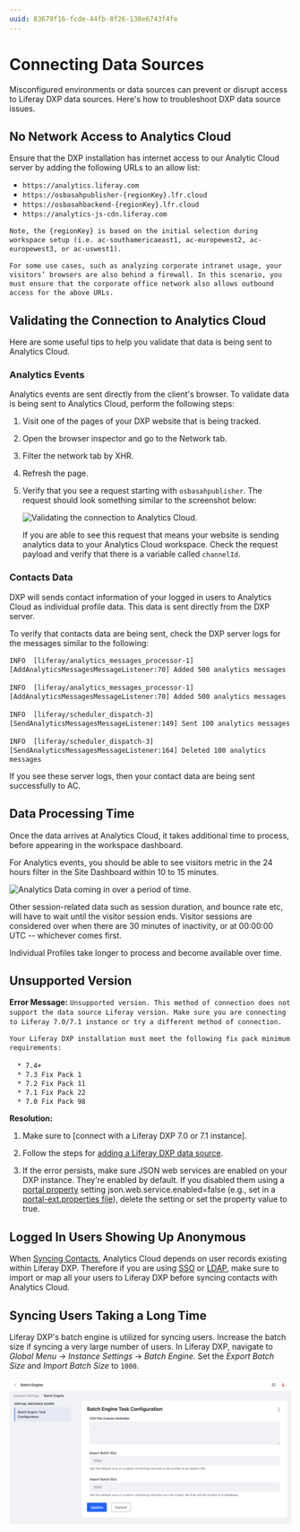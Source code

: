 ```yaml
---
uuid: 83679f16-fcde-44fb-8f26-138e6743f4fe
---
```

# Connecting Data Sources

Misconfigured environments or data sources can prevent or disrupt access to Liferay DXP data sources. Here's how to troubleshoot DXP data source issues.

## No Network Access to Analytics Cloud

Ensure that the DXP installation has internet access to our Analytic Cloud server by adding the following URLs to an allow list:

* `https://analytics.liferay.com`
* `https://osbasahpublisher-{regionKey}.lfr.cloud`
* `https://osbasahbackend-{regionKey}.lfr.cloud`
* `https://analytics-js-cdn.liferay.com`

```{note}
Note, the {regionKey} is based on the initial selection during workspace setup (i.e. ac-southamericaeast1, ac-europewest2, ac-europewest3, or ac-uswest1).
```

```{important}
For some use cases, such as analyzing corporate intranet usage, your visitors’ browsers are also behind a firewall. In this scenario, you must ensure that the corporate office network also allows outbound access for the above URLs.
```

## Validating the Connection to Analytics Cloud

Here are some useful tips to help you validate that data is being sent to Analytics Cloud.

### Analytics Events

Analytics events are sent directly from the client's browser. To validate data is being sent to Analytics Cloud, perform the following steps:

1. Visit one of the pages of your DXP website that is being tracked.
1. Open the browser inspector and go to the Network tab.
1. Filter the network tab by XHR.
1. Refresh the page.
1. Verify that you see a request starting with `osbasahpublisher`. The request should look something similar to the screenshot below:

    ![Validating the connection to Analytics Cloud.](connecting-data-sources/images/01.png)

    If you are able to see this request that means your website is sending analytics data to your Analytics Cloud workspace. Check the request payload and verify that there is a variable called `channelId`. 

### Contacts Data

DXP will sends contact information of your logged in users to Analytics Cloud as individual profile data. This data is sent directly from the DXP server.

To verify that contacts data are being sent, check the DXP server logs for the messages similar to the following:

```
INFO  [liferay/analytics_messages_processor-1][AddAnalyticsMessagesMessageListener:70] Added 500 analytics messages

INFO  [liferay/analytics_messages_processor-1][AddAnalyticsMessagesMessageListener:70] Added 500 analytics messages

INFO  [liferay/scheduler_dispatch-3][SendAnalyticsMessagesMessageListener:149] Sent 100 analytics messages

INFO  [liferay/scheduler_dispatch-3][SendAnalyticsMessagesMessageListener:164] Deleted 100 analytics messages
```

If you see these server logs, then your contact data are being sent successfully to AC.

## Data Processing Time

Once the data arrives at Analytics Cloud, it takes additional time to process, before appearing in the workspace dashboard.

For Analytics events, you should be able to see visitors metric in the 24 hours filter in the Site Dashboard within 10 to 15 minutes.

![Analytics Data coming in over a period of time.](connecting-data-sources/images/02.png)

Other session-related data such as session duration, and bounce rate etc, will have to wait until the visitor session ends. Visitor sessions are considered over when there are 30 minutes of inactivity, or at 00:00:00 UTC -- whichever comes first.

Individual Profiles take longer to process and become available over time.

## Unsupported Version

**Error Message:** `Unsupported version. This method of connection does not support the data source Liferay version. Make sure you are connecting to Liferay 7.0/7.1 instance or try a different method of connection.`

```{important}
Your Liferay DXP installation must meet the following fix pack minimum requirements:

  * 7.4+
  * 7.3 Fix Pack 1
  * 7.2 Fix Pack 11
  * 7.1 Fix Pack 22
  * 7.0 Fix Pack 98
```

**Resolution:**

1. Make sure to [connect with a Liferay DXP 7.0 or 7.1 instance].

1. Follow the steps for [adding a Liferay DXP data source](../getting-started/connecting-liferay-dxp-to-analytics-cloud.md).

1. If the error persists, make sure JSON web services are enabled on your DXP instance. They're enabled by default. If you disabled them using a [portal property](https://learn.liferay.com/reference/latest/en/dxp/propertiesdoc/portal.properties.html#JSON) setting json.web.service.enabled=false (e.g., set in a [portal-ext.properties file](https://learn.liferay.com/dxp/latest/en/installation-and-upgrades/reference/portal-properties.html)), delete the setting or set the property value to true.

## Logged In Users Showing Up Anonymous

When [Syncing Contacts](../getting-started/connecting-liferay-dxp-to-analytics-cloud.md), Analytics Cloud depends on user records existing within Liferay DXP. Therefore if you are using [SSO](https://learn.liferay.com/dxp/latest/en/installation-and-upgrades/securing-liferay/configuring-sso.html) or [LDAP](https://learn.liferay.com/dxp/latest/en/users-and-permissions/connecting-to-a-user-directory/connecting-to-an-ldap-directory.html), make sure to import or map all your users to Liferay DXP before syncing contacts with Analytics Cloud.

## Syncing Users Taking a Long Time

Liferay DXP's batch engine is utilized for syncing users. Increase the batch size if syncing a very large number of users. In Liferay DXP, navigate to _Global Menu_ &rarr; _Instance Settings_ &rarr; _Batch Engine_. Set the _Export Batch Size_ and _Import Batch Size_ to `1000`.

![Increase batch size in Liferay DXP.](./connecting-data-sources/images/03.png)